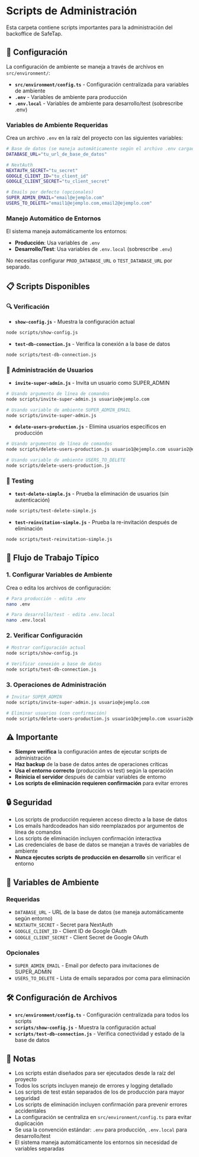 # Scripts de Administración

Esta carpeta contiene scripts importantes para la administración del backoffice de SafeTap.

## 🔧 Configuración

La configuración de ambiente se maneja a través de archivos en `src/environment/`:

- **`src/environment/config.ts`** - Configuración centralizada para variables de ambiente
- **`.env`** - Variables de ambiente para producción
- **`.env.local`** - Variables de ambiente para desarrollo/test (sobrescribe .env)

### Variables de Ambiente Requeridas

Crea un archivo `.env` en la raíz del proyecto con las siguientes variables:

```bash
# Base de datos (se maneja automáticamente según el archivo .env cargado)
DATABASE_URL="tu_url_de_base_de_datos"

# NextAuth
NEXTAUTH_SECRET="tu_secret"
GOOGLE_CLIENT_ID="tu_client_id"
GOOGLE_CLIENT_SECRET="tu_client_secret"

# Emails por defecto (opcionales)
SUPER_ADMIN_EMAIL="email@ejemplo.com"
USERS_TO_DELETE="email1@ejemplo.com,email2@ejemplo.com"
```

### Manejo Automático de Entornos

El sistema maneja automáticamente los entornos:

- **Producción**: Usa variables de `.env`
- **Desarrollo/Test**: Usa variables de `.env.local` (sobrescribe `.env`)

No necesitas configurar `PROD_DATABASE_URL` o `TEST_DATABASE_URL` por separado.

## 📋 Scripts Disponibles

### 🔍 Verificación

- **`show-config.js`** - Muestra la configuración actual

```bash
node scripts/show-config.js
```

- **`test-db-connection.js`** - Verifica la conexión a la base de datos

```bash
node scripts/test-db-connection.js
```

### 👑 Administración de Usuarios

- **`invite-super-admin.js`** - Invita un usuario como SUPER_ADMIN

```bash
# Usando argumento de línea de comandos
node scripts/invite-super-admin.js usuario@ejemplo.com

# Usando variable de ambiente SUPER_ADMIN_EMAIL
node scripts/invite-super-admin.js
```

- **`delete-users-production.js`** - Elimina usuarios específicos en producción

```bash
# Usando argumentos de línea de comandos
node scripts/delete-users-production.js usuario1@ejemplo.com usuario2@ejemplo.com

# Usando variable de ambiente USERS_TO_DELETE
node scripts/delete-users-production.js
```

### 🧪 Testing

- **`test-delete-simple.js`** - Prueba la eliminación de usuarios (sin autenticación)

```bash
node scripts/test-delete-simple.js
```

- **`test-reinvitation-simple.js`** - Prueba la re-invitación después de eliminación

```bash
node scripts/test-reinvitation-simple.js
```

## 🚀 Flujo de Trabajo Típico

### 1. Configurar Variables de Ambiente

Crea o edita los archivos de configuración:

```bash
# Para producción - edita .env
nano .env

# Para desarrollo/test - edita .env.local
nano .env.local
```

### 2. Verificar Configuración

```bash
# Mostrar configuración actual
node scripts/show-config.js

# Verificar conexión a base de datos
node scripts/test-db-connection.js
```

### 3. Operaciones de Administración

```bash
# Invitar SUPER_ADMIN
node scripts/invite-super-admin.js usuario@ejemplo.com

# Eliminar usuarios (con confirmación)
node scripts/delete-users-production.js usuario1@ejemplo.com usuario2@ejemplo.com
```

## ⚠️ Importante

- **Siempre verifica** la configuración antes de ejecutar scripts de administración
- **Haz backup** de la base de datos antes de operaciones críticas
- **Usa el entorno correcto** (producción vs test) según la operación
- **Reinicia el servidor** después de cambiar variables de entorno
- **Los scripts de eliminación requieren confirmación** para evitar errores

## 🔒 Seguridad

- Los scripts de producción requieren acceso directo a la base de datos
- Los emails hardcodeados han sido reemplazados por argumentos de línea de comandos
- Los scripts de eliminación incluyen confirmación interactiva
- Las credenciales de base de datos se manejan a través de variables de ambiente
- **Nunca ejecutes scripts de producción en desarrollo** sin verificar el entorno

## 📝 Variables de Ambiente

### Requeridas

- `DATABASE_URL` - URL de la base de datos (se maneja automáticamente según entorno)
- `NEXTAUTH_SECRET` - Secret para NextAuth
- `GOOGLE_CLIENT_ID` - Client ID de Google OAuth
- `GOOGLE_CLIENT_SECRET` - Client Secret de Google OAuth

### Opcionales

- `SUPER_ADMIN_EMAIL` - Email por defecto para invitaciones de SUPER_ADMIN
- `USERS_TO_DELETE` - Lista de emails separados por coma para eliminación

## 🛠️ Configuración de Archivos

- **`src/environment/config.ts`** - Configuración centralizada para todos los scripts
- **`scripts/show-config.js`** - Muestra la configuración actual
- **`scripts/test-db-connection.js`** - Verifica conectividad y estado de la base de datos

## 📝 Notas

- Los scripts están diseñados para ser ejecutados desde la raíz del proyecto
- Todos los scripts incluyen manejo de errores y logging detallado
- Los scripts de test están separados de los de producción para mayor seguridad
- Los scripts de eliminación incluyen confirmación para prevenir errores accidentales
- La configuración se centraliza en `src/environment/config.ts` para evitar duplicación
- Se usa la convención estándar: `.env` para producción, `.env.local` para desarrollo/test
- El sistema maneja automáticamente los entornos sin necesidad de variables separadas

